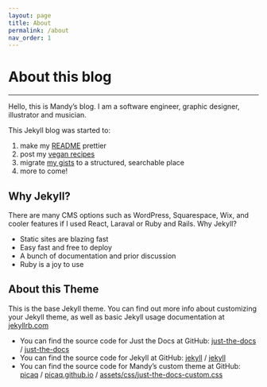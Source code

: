 ```yaml
---
layout: page
title: About
permalink: /about
nav_order: 1
---
```


# About this blog

---

Hello, this is Mandy’s blog. I am a software engineer, graphic designer, illustrator and musician.

This Jekyll blog was started to:
1. make my [README](/) prettier
2. post my [vegan recipes](/food/recipes)
3. migrate [my gists](https://gist.github.com/picaq) to a structured, searchable place
4. more to come!

## Why Jekyll?

There are many CMS options such as WordPress, Squarespace, Wix, and cooler features if I used React, Laraval or Ruby and Rails. 
Why Jekyll?

- Static sites are blazing fast
- Easy fast and free to deploy
- A bunch of documentation and prior discussion
- Ruby is a joy to use

## About this Theme

This is the base Jekyll theme. You can find out more info about customizing your Jekyll theme, as well as basic Jekyll usage documentation at [jekyllrb.com](https://jekyllrb.com/)

<!-- - You can find the source code for Minima at GitHub:
[jekyll][jekyll-organization] /
[minima](https://github.com/jekyll/minima) -->

- You can find the source code for Just the Docs at GitHub:
[just-the-docs][just-the-docs-organization] /
[just-the-docs](https://github.com/just-the-docs/just-the-docs)
- You can find the source code for Jekyll at GitHub:
[jekyll][jekyll-organization] /
[jekyll](https://github.com/jekyll/jekyll)
- You can find the source code for Mandy’s custom theme at GitHub:
[picaq][picaq-org] /
[picaq.github.io](https://github.com/picaq/picaq.github.io) / [assets/css/just-the-docs-custom.css](https://github.com/picaq/picaq.github.io/blob/master/assets/css/just-the-docs-custom.css)


[jekyll-organization]: https://github.com/jekyll
[just-the-docs-organization]: https://github.com/just-the-docs
[picaq-org]: https://github.com/picaq

